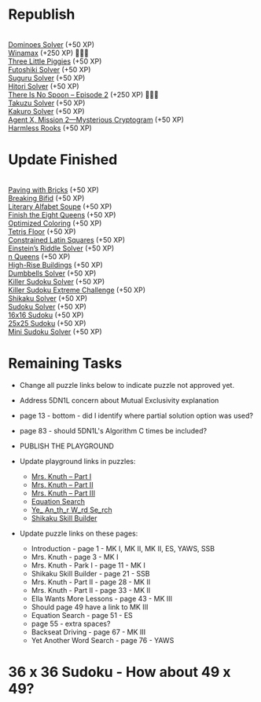 # Republish

<BR>[Dominoes Solver](https://www.codingame.com/training/hard/dominoes-solver) (+50 XP)
<BR>[Winamax](https://www.codingame.com/training/hard/winamax-sponsored-contest) (+250 XP) 🚀🚀🚀
<BR>[Three Little Piggies](https://www.codingame.com/training/hard/three-little-piggies) (+50 XP)
<BR>[Futoshiki Solver](https://www.codingame.com/training/medium/futoshiki-solver) (+50 XP)
<BR>[Suguru Solver](https://www.codingame.com/training/medium/suguru-solver) (+50 XP)
<BR>[Hitori Solver](https://www.codingame.com/training/hard/hitori-solver) (+50 XP)
<BR>[There Is No Spoon – Episode 2](https://www.codingame.com/training/hard/there-is-no-spoon-episode-2) (+250 XP) 🚀🚀🚀
<BR>[Takuzu Solver](https://www.codingame.com/training/hard/takuzu-solver) (+50 XP)
<BR>[Kakuro Solver](https://www.codingame.com/training/hard/kakuro-solver) (+50 XP)
<BR>[Agent X, Mission 2—Mysterious Cryptogram](https://www.codingame.com/training/medium/agent-x-mission-2mysterious-cryptogram) (+50 XP)
<BR>[Harmless Rooks](https://www.codingame.com/training/hard/harmless-rooks) (+50 XP)



# Update Finished

<BR>[Paving with Bricks](https://www.codingame.com/training/medium/paving-with-bricks) (+50 XP)
<BR>[Breaking Bifid](https://www.codingame.com/training/hard/breaking-bifid) (+50 XP)
<BR>[Literary Alfabet Soupe](https://www.codingame.com/training/medium/literary-alfabet-soupe) (+50 XP)
<BR>[Finish the Eight Queens](https://www.codingame.com/training/medium/finish-the-eight-queens) (+50 XP)
<BR>[Optimized Coloring](https://www.codingame.com/training/medium/optimized-coloring) (+50 XP)
<BR>[Tetris Floor](https://www.codingame.com/training/hard/tetris-floor) (+50 XP)
<BR>[Constrained Latin Squares](https://www.codingame.com/training/medium/constrained-latin-squares) (+50 XP)
<BR>[Einstein’s Riddle Solver](https://www.codingame.com/training/hard/einsteins-riddle-solver) (+50 XP)
<BR>[n Queens](https://www.codingame.com/training/hard/n-queens) (+50 XP)
<BR>[High-Rise Buildings](https://www.codingame.com/training/expert/high-rise-buildings) (+50 XP)
<BR>[Dumbbells Solver](https://www.codingame.com/training/hard/dumbbells-solver) (+50 XP)
<BR>[Killer Sudoku Solver](https://www.codingame.com/training/medium/killer-sudoku-solver) (+50 XP)
<BR>[Killer Sudoku Extreme Challenge](https://www.codingame.com/training/hard/killer-sudoku-extreme-challenge) (+50 XP)
<BR>[Shikaku Solver](https://www.codingame.com/training/medium/shikaku-solver) (+50 XP)
<BR>[Sudoku Solver](https://www.codingame.com/training/medium/sudoku-solver) (+50 XP)
<BR>[16x16 Sudoku](https://www.codingame.com/training/medium/16x16-sudoku) (+50 XP)
<BR>[25x25 Sudoku](https://www.codingame.com/training/expert/25x25-sudoku) (+50 XP)
<BR>[Mini Sudoku Solver](https://www.codingame.com/training/hard/mini-sudoku-solver) (+50 XP)



# Remaining Tasks

* Change all puzzle links below to indicate puzzle not approved yet.
* Address 5DN1L concern about Mutual Exclusivity explanation
* page 13 - bottom - did I identify where partial solution option was used?
* page 83 - should 5DN1L's Algorithm C times be included?


* PUBLISH THE PLAYGROUND
* Update playground links in puzzles:
  * [Mrs. Knuth – Part I](https://www.codingame.com/contribute/view/94231c8a12567007bde24553f6a9e3de55981)
  * [Mrs. Knuth – Part II](https://www.codingame.com/contribute/view/950238e7e8f40105ccd0fd6237bf60c4d25b3)
  * [Mrs. Knuth – Part III](https://www.codingame.com/contribute/view/959460130d2f9792d933f75838edb639a6dae)
  * [Equation Search](https://www.codingame.com/contribute/view/100071e2989e321b98a5118cdacdf90ebf6d26)
  * [Ye_ An_th_r W_rd Se_rch](https://www.codingame.com/contribute/view/493839424591127bcdbb6371018895b7bf742)
  * [Shikaku Skill Builder](https://www.codingame.com/contribute/view/10244722a13a0e3269ba38f7c562148ed31d32)
* Update puzzle links on these pages:
  * Introduction - page 1 - MK I, MK II, MK II, ES, YAWS, SSB
  * Mrs. Knuth - page 3 - MK I
  * Mrs. Knuth - Park I - page 11 - MK I
  * Shikaku Skill Builder - page 21 - SSB
  * Mrs. Knuth - Part II - page 28 - MK II
  * Mrs. Knuth - Part II - page 33 - MK II
  * Ella Wants More Lessons - page 43 - MK III
  * Should page 49 have a link to MK III
  * Equation Search - page 51 - ES
  * page 55 - extra spaces?
  * Backseat Driving - page 67 - MK III
  * Yet Another Word Search - page 76 - YAWS
 
# 36 x 36 Sudoku - How about 49 x 49?
